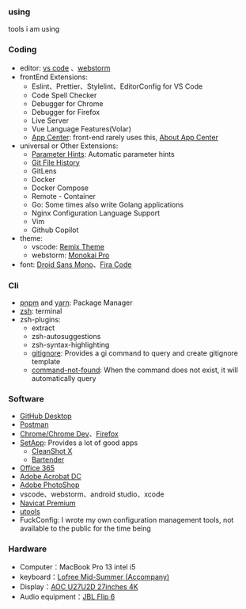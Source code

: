 ### using
tools i am using

### Coding
- editor: [vs code](https://code.visualstudio.com/) 、[webstorm](https://www.jetbrains.com/webstorm/)
- frontEnd Extensions:
    - Eslint、Prettier、Stylelint、EditorConfig for VS Code
    - Code Spell Checker
    - Debugger for Chrome
    - Debugger for Firefox
    - Live Server
    - Vue Language Features(Volar)
    - [App Center](https://marketplace.visualstudio.com/items?itemName=vsmobile.vscode-appcenter): front-end rarely uses this, [About App Center](https://appcenter.ms/)
- universal or Other Extensions:
    - [Parameter Hints](https://marketplace.visualstudio.com/items?itemName=DominicVonk.parameter-hints): Automatic parameter hints
    - [Git File History](https://marketplace.visualstudio.com/items?itemName=pomber.git-file-history)
    - GitLens
    - Docker
    - Docker Compose
    - Remote - Container
    - Go: Some times also write Golang applications
    - Nginx Configuration Language Support
    - Vim
    - Github Copilot
- theme: 
    - vscode: [Remix Theme](https://marketplace.visualstudio.com/items?itemName=surajmandalcell.vscode-remix)
    - webstorm: [Monokai Pro](https://plugins.jetbrains.com/plugin/13643-monokai-pro-theme)
- font: [Droid Sans Mono](https://www.fontsquirrel.com/fonts/droid-sans-mono)、[Fira Code](https://fonts.google.com/specimen/Fira+Code)


### Cli
- [pnpm](https://pnpm.io/) and [yarn](https://yarnpkg.com/): Package Manager
- [zsh](https://zsh.org/): terminal
- zsh-plugins:
    - extract
    - zsh-autosuggestions
    - zsh-syntax-highlighting
    - [gitignore](https://github.com/voronkovich/gitignore.plugin.zsh): Provides a gi command to query and create gitignore template
    - [command-not-found](https://github.com/ohmyzsh/ohmyzsh/blob/master/plugins/command-not-found/command-not-found.plugin.zsh): When the command does not exist, it will automatically query

### Software
- [GitHub Desktop](https://desktop.github.com/)
- [Postman](https://www.postman.com/)
- [Chrome/Chrome Dev](https://www.google.com/chrome/)、[Firefox](https://www.mozilla.org/en-US/firefox/products/)
- [SetApp](https://setapp.com/): Provides a lot of good apps
    - [CleanShot X](https://cleanshot.com/)
    - [Bartender](https://www.macbartender.com/)
- [Office 365](https://www.microsoft.com/en-us/microsoft-365)
- [Adobe Acrobat DC](https://www.adobe.com/acrobat.html)
- [Adobe PhotoShop](https://www.adobe.com/products/photoshop.html)
- vscode、webstorm、android studio、xcode
- [Navicat Premium](https://www.navicat.com/en/products/navicat-premium)
- [utools](https://u.tools/)
- FuckConfig: I wrote my own configuration management tools, not available to the public for the time being

### Hardware
- Computer：MacBook Pro 13 intel i5
- keyboard：[Lofree Mid-Summer (Accompany)](https://www.lofree.co/collections/keyboard/products/mid-summer-accompany) 
- Display：[AOC U27U2D 27inches 4K](https://item.jd.com/10040559588598.html)
- Audio equipment：[JBL Flip 6](https://www.jbl.com/bluetooth-speakers/FLIP-6-.html)
